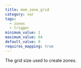 ```yaml
---
title: mom_zone_grid
category: var
tags:
  - zones
  - trigger
minimum_value: 1
maximum_value: 64
default_value: 8
requires_mapping: true
---
```


The grid size used to create zones.